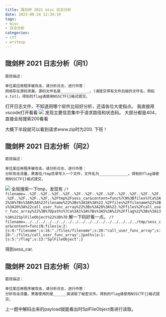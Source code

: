 ```yaml
---
title: 陇剑杯 2021 misc 日志分析
date: 2023-08-24 12:34:19
tags:
- misc
- 日志分析
categories:
- ctf
- writeup
---
```

## 陇剑杯 2021 日志分析（问1）
```
题目描述：

单位某应用程序被攻击，请分析日志，进行作答：
网络存在源码泄漏，源码文件名是_____________。(请提交带有文件后缀的文件名，例如x.txt)。得到的flag请使用NSSCTF{}格式提交。
```
打开日志文件，不知道用哪个软件比较好分析，还请各位大佬指点。
我直接用vscode打开看看
![](https://cdn.jsdelivr.net/gh/g1an123/blogimage@main/%E6%88%AA%E5%B1%8F2023-08-24%2012.39.08.png)
发现主要信息集中于请求路径和状态码。
大部分都是404，直接全局搜索200看看

大概下半段就可以看到请求www.zip时为200.
下班！

## 陇剑杯 2021 日志分析（问2）
```
题目描述：

单位某应用程序被攻击，请分析日志，进行作答：
分析攻击流量，黑客往/tmp目录写入一个文件，文件名为_____________。得到的flag请使用NSSCTF{}格式提交。
```
![](https://cdn.jsdelivr.net/gh/g1an123/blogimage@main/%E6%88%AA%E5%B1%8F2023-08-24%2012.46.43.png)
全局搜索一下tmp，发现有
`/?filename=..%2F..%2F..%2F..%2F..%2F..%2F..%2F..%2F..%2F..%2F..%2F..%2F..%2F..%2F..%2F..%2F..%2Ftmp%2Fsess_car&content=func%7CN%3Bfiles%7Ca%3A2%3A%7Bs%3A8%3A%22filename%22%3Bs%3A16%3A%22.%2Ffiles%2Ffilename%22%3Bs%3A20%3A%22call_user_func_array%22%3Bs%3A28%3A%22.%2Ffiles%2Fcall_user_func_array%22%3B%7Dpaths%7Ca%3A1%3A%7Bs%3A5%3A%22%2Fflag%22%3Bs%3A13%3A%22SplFileObject%22%3B%7D`
解一下码好看一点。
`/?filename=../../../../../../../../../../../../../../../../../tmp/sess_car&content=func|N;files|a:2:{s:8:"filename";s:16:"./files/filename";s:20:"call_user_func_array";s:28:"./files/call_user_func_array";}paths|a:1:{s:5:"/flag";s:13:"SplFileObject";}`

得到sess_car.


## 陇剑杯 2021 日志分析（问3）
```
题目描述：

单位某应用程序被攻击，请分析日志，进行作答：
分析攻击流量，黑客使用的是______类读取了秘密文件。得到的flag请使用NSSCTF{}格式提交。
```
上一题中解码出来的payload就能看出时SplFileObject类进行读取。